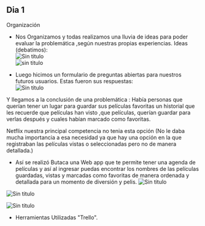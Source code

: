 ## Dia 1
Organización
- Nos Organizamos y todas realizamos una lluvia de ideas para poder evaluar la problemática ,según nuestras propias experiencias.
Ideas (debatimos):  
![Sin titulo](assets/images/encuestauno.png)  
![sin titulo](assets/images/encuestagrafico.png)

- Luego hicimos un formulario de preguntas abiertas para nuestros futuros usuarios.
Estas fueron sus respuestas:  
![Sin titulo](assets/images/encuestados.png)

Y llegamos a la conclusión de una problemática :
Había personas que querían tener un lugar para guardar sus películas favoritas un historial que les recuerde que películas han visto ,que películas, querían guardar para verlas después y cuales habían marcado como favoritas.

Netflix nuestra principal competencia no tenia esta opción (No le daba mucha importancia a esa necesidad ya que hay una opción en la que registraban las películas vistas o seleccionadas pero no de manera detallada.)

- Así se realizó Butaca una Web app que te permite tener una agenda de películas y así al ingresar puedas encontrar los nombres de las películas guardadas, vistas y marcadas como favoritas de manera ordenada y detallada para un momento de diversión y pelis.
![Sin titulo](assets/images/1.jpg)

![Sin titulo](assets/images/3.jpg)

![Sin titulo](assets/images/pizarra.jpg)
- Herramientas Utilizadas "Trello".
